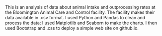 This is an analysis of data about animal intake and outprocessing rates at the Bloomington Animal Care and Control facility.  The facility makes their data available in .csv format.  I used Python and Pandas to clean and process the data; I used Matplotlib and Seaborn to make the charts.  I then used Bootstrap and .css to deploy a simple web site on github.io.
